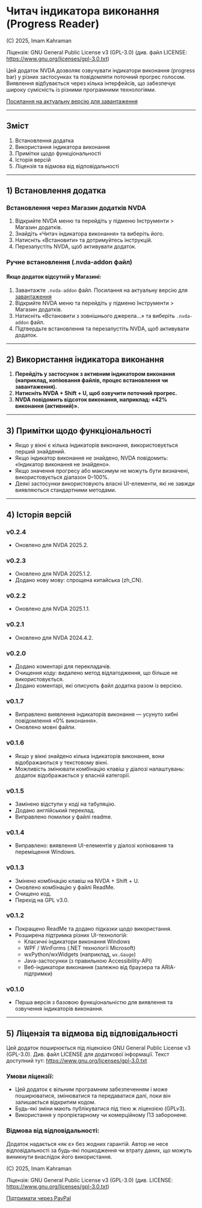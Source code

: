 # Читач індикатора виконання (Progress Reader)
(C) 2025, Imam Kahraman

Ліцензія: GNU General Public License v3 (GPL-3.0) (див. файл LICENSE: https://www.gnu.org/licenses/gpl-3.0.txt)

Цей додаток NVDA дозволяє озвучувати індикатори виконання (progress bar) у різних застосунках та повідомляти поточний прогрес голосом.  
Виявлення відбувається через кілька інтерфейсів, що забезпечує широку сумісність із різними програмними технологіями.

[Посилання на актуальну версію для завантаження](https://davidacm.github.io/getlatest/gh/vbprofi/Progress-Reader-NVDA-Addon/)

---

## Зміст

1. Встановлення додатка
2. Використання індикатора виконання
3. Примітки щодо функціональності
4. Історія версій
5. Ліцензія та відмова від відповідальності

---

## 1) Встановлення додатка

### Встановлення через Магазин додатків NVDA
1. Відкрийте NVDA меню та перейдіть у підменю Інструменти > Магазин додатків.
2. Знайдіть «Читач індикатора виконання» та виберіть його.
3. Натисніть «Встановити» та дотримуйтесь інструкцій.
4. Перезапустіть NVDA, щоб активувати додаток.

### Ручне встановлення (.nvda-addon файл)
#### Якщо додаток відсутній у Магазині:
1. Завантажте `.nvda-addon` файл. Посилання на актуальну версію для [завантаження](https://davidacm.github.io/getlatest/gh/vbprofi/Progress-Reader-NVDA-Addon/)
2. Відкрийте NVDA меню та перейдіть у підменю Інструменти > Магазин додатків.
3. Натисніть «Встановити з зовнішнього джерела…» та виберіть `.nvda-addon` файл.
4. Підтвердьте встановлення та перезапустіть NVDA, щоб активувати додаток.

---

## 2) Використання індикатора виконання

1. **Перейдіть у застосунок з активним індикатором виконання (наприклад, копіювання файлів, процес встановлення чи завантаження).**
2. **Натисніть NVDA + Shift + U, щоб озвучити поточний прогрес.**
3. **NVDA повідомить відсоток виконання, наприклад: «42% виконання (активний)».**

---

## 3) Примітки щодо функціональності

- Якщо у вікні є кілька індикаторів виконання, використовується перший знайдений.
- Якщо індикатор виконання не знайдено, NVDA повідомить: «Індикатор виконання не знайдено».
- Якщо значення прогресу або максимум не можуть бути визначені, використовується діапазон 0–100%.
- Деякі застосунки використовують власні UI-елементи, які не завжди виявляються стандартними методами.

---

## 4) Історія версій

### v0.2.4
- Оновлено для NVDA 2025.2.

### v0.2.3
- Оновлено для NVDA 2025.1.2.
- Додано нову мову: спрощена китайська (zh_CN).

### v0.2.2
- Оновлено для NVDA 2025.1.1.

### v0.2.1
- Оновлено для NVDA 2024.4.2.

### v0.2.0
- Додано коментарі для перекладачів.
- Очищення коду: видалено метод відлагодження, що більше не використовується.
- Додано коментарі, які описують файл додатка разом із версією.

### v0.1.7
- Виправлено виявлення індикаторів виконання — усунуто хибні повідомлення «0% виконання».
- Оновлено мовні файли.

### v0.1.6
- Якщо у вікні знайдено кілька індикаторів виконання, вони відображаються у текстовому вікні.
- Можливість змінювати комбінацію клавіш у діалозі налаштувань: додаток відображається у власній категорії.

### v0.1.5
- Замінено відступи у коді на табуляцію.
- Додано англійський переклад.
- Виправлено помилки у файлі readme.

### v0.1.4
- Виправлено: виявлення UI-елементів у діалозі копіювання та переміщення Windows.

### v0.1.3
- Змінено комбінацію клавіш на NVDA + Shift + U.
- Оновлено комбінацію у файлі ReadMe.
- Очищено код.
- Перехід на GPL v3.0.

### v0.1.2
- Покращено ReadMe та додано підказки щодо використання.
- Розширена підтримка різних UI-технологій:
  - Класичні індикатори виконання Windows
  - WPF / WinForms (.NET технології Microsoft)
  - wxPython/wxWidgets (наприклад, `wx.Gauge`)
  - Java-застосунки (з правильною Accessibility-API)
  - Веб-індикатори виконання (залежно від браузера та ARIA-підтримки)

### v0.1.0
- Перша версія з базовою функціональністю для виявлення та озвучення індикаторів виконання.

---

## 5) Ліцензія та відмова від відповідальності  

Цей додаток поширюється під ліцензією GNU General Public License v3 (GPL-3.0). Див. файл LICENSE для додаткової інформації. Текст доступний тут: https://www.gnu.org/licenses/gpl-3.0.txt

### Умови ліцензії:
- Цей додаток є вільним програмним забезпеченням і може поширюватися, змінюватися та передаватися далі, поки він залишається відкритим кодом.  
- Будь-які зміни мають публікуватися під тією ж ліцензією (GPLv3).
- Використання у пропрієтарному чи комерційному ПЗ заборонене.

### Відмова від відповідальності:
Додаток надається «як є» без жодних гарантій. Автор не несе відповідальності за будь-які пошкодження чи втрату даних, що можуть виникнути внаслідок його використання.

(C) 2025, Imam Kahraman

Ліцензія: GNU General Public License v3 (GPL-3.0) (див. LICENSE: https://www.gnu.org/licenses/gpl-3.0.txt)

[Підтримати через PayPal](https://www.paypal.com/donate/?hosted_button_id=DB9N3QDZLR822)
